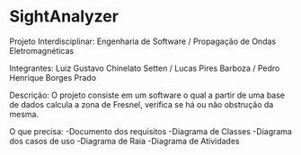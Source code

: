 # SightAnalyzer

Projeto Interdisciplinar: Engenharia de Software / Propagação de Ondas Eletromagnéticas

Integrantes: Luiz Gustavo Chinelato Setten / Lucas Pires Barboza / Pedro Henrique Borges Prado

Descrição: O projeto consiste em um software o qual a partir de uma base de dados calcula a zona de Fresnel, verifica se há ou não obstrução da mesma.

O que precisa: 	-Documento dos requisitos
		-Diagrama de Classes
		-Diagrama dos casos de uso
		-Diagrama de Raia
		-Diagrama de Atividades